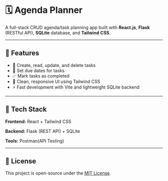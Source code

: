 # 🗓️ Agenda Planner

A full-stack CRUD agenda/task planning app built with **React.js**, **Flask** (RESTful API), **SQLite** database, and **Tailwind CSS**.

---

## 🚀 Features

- 📝 Create, read, update, and delete tasks
- 📅 Set due dates for tasks
- ✅ Mark tasks as completed
- 🌙 Clean, responsive UI using Tailwind CSS
- ⚡ Fast development with Vite and lightweight SQLite backend

---

## 🧱 Tech Stack

**Frontend:** React + Tailwind CSS  

**Backend:** Flask (REST API) + SQLite  

**Tools:** Postman(API Testing)



---

## 📄 License

This project is open-source under the [MIT License](LICENSE).
